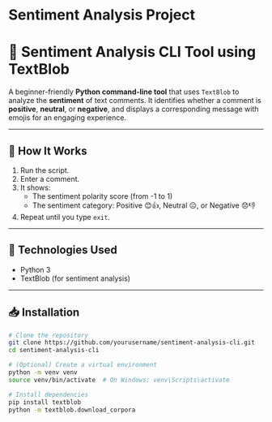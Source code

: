 ﻿# Sentiment Analysis Project
 # 💬 Sentiment Analysis CLI Tool using TextBlob

A beginner-friendly **Python command-line tool** that uses `TextBlob` to analyze the **sentiment** of text comments. It identifies whether a comment is **positive**, **neutral**, or **negative**, and displays a corresponding message with emojis for an engaging experience.

---

## 🚀 How It Works

1. Run the script.
2. Enter a comment.
3. It shows:
   - The sentiment polarity score (from -1 to 1)
   - The sentiment category: Positive 😊👍, Neutral 😐, or Negative 😞👎
4. Repeat until you type `exit`.

---

## 🧠 Technologies Used

- Python 3
- TextBlob (for sentiment analysis)

---

## 📥 Installation

```bash
# Clone the repository
git clone https://github.com/yourusername/sentiment-analysis-cli.git
cd sentiment-analysis-cli

# (Optional) Create a virtual environment
python -m venv venv
source venv/bin/activate  # On Windows: venv\Scripts\activate

# Install dependencies
pip install textblob
python -m textblob.download_corpora



